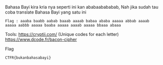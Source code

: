Bahasa Bayi kira kria nya seperti ini kan ababaabababab, Nah jika sudah tau coba translate Bahasa Bayi yang satu ini

```
Flag : aaaba baabb aabab baaab aaaab babaa ababa aaaaa abbab aaaab aaaaa aabbb aaaaa baaba aaaaa aaaab aaaaa bbaaa abaaa
```

Tools:
https://cryptii.com/ (Unique codes for each letter)
https://www.dcode.fr/bacon-cipher

Flag

```
CTFR{bukanbahasabayi}
```